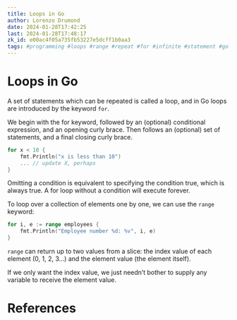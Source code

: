 ```yaml
---
title: Loops in Go
author: Lorenzo Drumond
date: 2024-01-28T17:42:25
last: 2024-01-28T17:48:17
zk_id: e00ac4f05a735fb53227e5dcff1b0aa3
tags: #programming #loops #range #repeat #for #infinite #statement #golang
---
```



# Loops in Go
A set of statements which can be repeated is called a loop, and in Go loops are introduced by the keyword `for`.

We begin with the for keyword, followed by an (optional) conditional expression, and an opening curly brace. Then follows an (optional) set of statements, and a final closing curly brace.
```go
for x < 10 {
    fmt.Println("x is less than 10")
    ... // update X, perhaps
}
```

Omitting a condition is equivalent to specifying the condition true, which is always true. A for loop without a condition will execute forever.

To loop over a collection of elements one by one, we can use the `range` keyword:
```go
for i, e := range employees {
    fmt.Println("Employee number %d: %v", i, e)
}
```

`range` can return up to two values from a slice: the index value of each element (0, 1, 2, 3…) and the element value (the element itself).

If we only want the index value, we just needn’t bother to supply any variable to receive the element value.

# References
